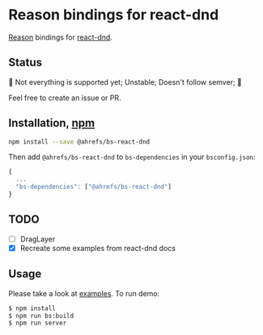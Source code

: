 # Reason bindings for react-dnd

[Reason](https://reasonml.github.io/) bindings for [react-dnd](https://github.com/react-dnd/react-dnd).

## Status

🚧 Not everything is supported yet; Unstable; Doesn't follow semver; 🚧

Feel free to create an issue or PR.

## Installation, [npm](https://www.npmjs.com/package/@ahrefs/bs-react-dnd)

```sh
npm install --save @ahrefs/bs-react-dnd
```

Then add `@ahrefs/bs-react-dnd` to `bs-dependencies` in your `bsconfig.json`:

```js
{
  ...
  "bs-dependencies": ["@ahrefs/bs-react-dnd"]
}
```

## TODO

* [ ] DragLayer
* [x] Recreate some examples from react-dnd docs

## Usage

Please take a look at [examples](https://github.com/ahrefs/bs-react-dnd/tree/master/examples).
To run demo:

```sh
$ npm install
$ npm run bs:build
$ npm run server
```
